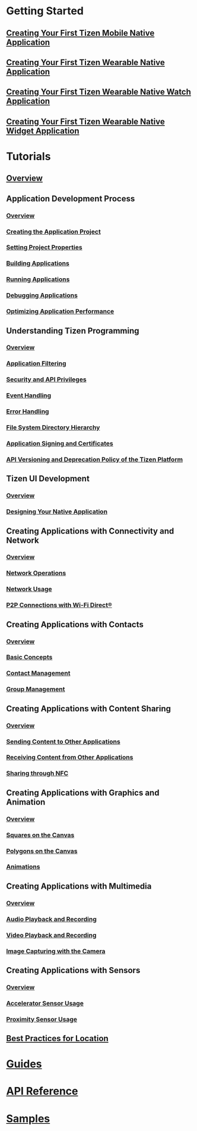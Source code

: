 # Getting Started
## [Creating Your First Tizen Mobile Native Application](getting-started/mobile/first-app.md)
## [Creating Your First Tizen Wearable Native Application](getting-started/wearable/first-app.md)
## [Creating Your First Tizen Wearable Native Watch Application](getting-started/wearable-watch/first-app-watch.md)
## [Creating Your First Tizen Wearable Native Widget Application](getting-started/wearable-widget/first-app-widget.md)

# Tutorials
## [Overview](tutorials/overview.md)

## Application Development Process
### [Overview](tutorials/process/app-dev-process.md)
### [Creating the Application Project](tutorials/process/creating-app-project.md)
### [Setting Project Properties](tutorials/process/setting-properties.md)
### [Building Applications](tutorials/process/building-app.md)
### [Running Applications](tutorials/process/running-app.md)
### [Debugging Applications](tutorials/process/debugging-app.md)
### [Optimizing Application Performance](tutorials/process/performance.md)

## Understanding Tizen Programming
### [Overview](tutorials/details/details.md)
### [Application Filtering](tutorials/details/app-filtering.md)
### [Security and API Privileges](tutorials/details/sec-privileges.md)
### [Event Handling](tutorials/details/event-handling.md)
### [Error Handling](tutorials/details/error-handling.md)
### [File System Directory Hierarchy](tutorials/details/io-overview.md)
### [Application Signing and Certificates](tutorials/details/sign-certificate.md)
### [API Versioning and Deprecation Policy of the Tizen Platform](tutorials/details/deprecation-policy.md)

## Tizen UI Development
### [Overview](tutorials/ui-builder/ui-builder-overview.md)
### [Designing Your Native Application](tutorials/ui-builder/ui-builder-app-design.md)

## Creating Applications with Connectivity and Network
### [Overview](tutorials/feature/app-connectivity.md)
### [Network Operations](tutorials/feature/app-connectivity-operation.md)
### [Network Usage](tutorials/feature/app-connectivity-usage.md)
### [P2P Connections with Wi-Fi Direct&reg;](tutorials/feature/app-connectivity-p2p.md)

## Creating Applications with Contacts
### [Overview](tutorials/feature/app-contacts.md)
### [Basic Concepts](tutorials/feature/app-contacts-basic.md)
### [Contact Management](tutorials/feature/app-contacts-management.md)
### [Group Management](tutorials/feature/app-contacts-group.md)

## Creating Applications with Content Sharing
### [Overview](tutorials/feature/app-contentshare.md)
### [Sending Content to Other Applications](tutorials/feature/app-contentshare-send.md)
### [Receiving Content from Other Applications](tutorials/feature/app-contentshare-receive.md)
### [Sharing through NFC](tutorials/feature/app-contentshare-nfc.md)

## Creating Applications with Graphics and Animation
### [Overview](tutorials/feature/app-graphics.md)
### [Squares on the Canvas](tutorials/feature/app-graphics-square.md)
### [Polygons on the Canvas](tutorials/feature/app-graphics-polygon.md)
### [Animations](tutorials/feature/app-graphics-animation.md)

## Creating Applications with Multimedia
### [Overview](tutorials/feature/app-multimedia.md)
### [Audio Playback and Recording](tutorials/feature/app-multimedia-audio.md)
### [Video Playback and Recording](tutorials/feature/app-multimedia-video.md)
### [Image Capturing with the Camera](tutorials/feature/app-multimedia-camera.md)

## Creating Applications with Sensors
### [Overview](tutorials/feature/app-sensor.md)
### [Accelerator Sensor Usage](tutorials/feature/app-sensor-accelerator.md)
### [Proximity Sensor Usage](tutorials/feature/app-sensor-proximity.md)

## [Best Practices for Location](tutorials/feature/best-practice-battery.md)

# [Guides](guides/index.md)

# [API Reference](https://developer.tizen.org/development/api-references/native-application)

# [Samples](https://developer.tizen.org/development/sample/native)
